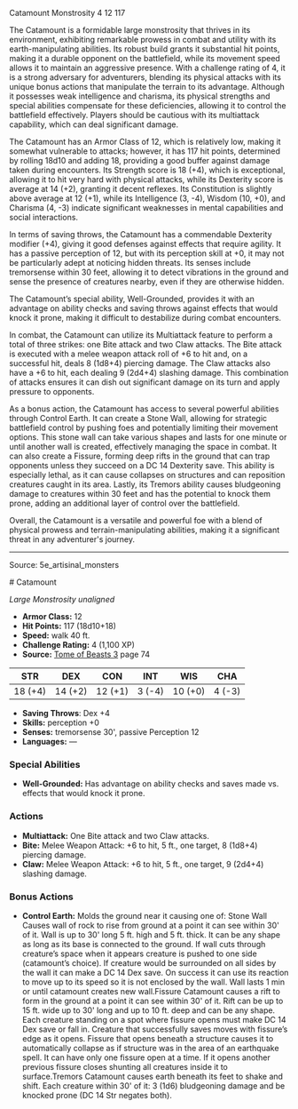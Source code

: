 <MonsterName/>Catamount</MonsterName>
<CreatureType/>Monstrosity</CreatureType>
<CR/>4</CR>
<AC/>12</AC>
<HP/>117</HP>
<summary>The Catamount is a formidable large monstrosity that thrives in its environment, exhibiting remarkable prowess in combat and utility with its earth-manipulating abilities. Its robust build grants it substantial hit points, making it a durable opponent on the battlefield, while its movement speed allows it to maintain an aggressive presence. With a challenge rating of 4, it is a strong adversary for adventurers, blending its physical attacks with its unique bonus actions that manipulate the terrain to its advantage. Although it possesses weak intelligence and charisma, its physical strengths and special abilities compensate for these deficiencies, allowing it to control the battlefield effectively. Players should be cautious with its multiattack capability, which can deal significant damage.</summary>

<detail>

The Catamount has an Armor Class of 12, which is relatively low, making it somewhat vulnerable to attacks; however, it has 117 hit points, determined by rolling 18d10 and adding 18, providing a good buffer against damage taken during encounters. Its Strength score is 18 (+4), which is exceptional, allowing it to hit very hard with physical attacks, while its Dexterity score is average at 14 (+2), granting it decent reflexes. Its Constitution is slightly above average at 12 (+1), while its Intelligence (3, -4), Wisdom (10, +0), and Charisma (4, -3) indicate significant weaknesses in mental capabilities and social interactions.

In terms of saving throws, the Catamount has a commendable Dexterity modifier (+4), giving it good defenses against effects that require agility. It has a passive perception of 12, but with its perception skill at +0, it may not be particularly adept at noticing hidden threats. Its senses include tremorsense within 30 feet, allowing it to detect vibrations in the ground and sense the presence of creatures nearby, even if they are otherwise hidden.

The Catamount’s special ability, Well-Grounded, provides it with an advantage on ability checks and saving throws against effects that would knock it prone, making it difficult to destabilize during combat encounters.

In combat, the Catamount can utilize its Multiattack feature to perform a total of three strikes: one Bite attack and two Claw attacks. The Bite attack is executed with a melee weapon attack roll of +6 to hit and, on a successful hit, deals 8 (1d8+4) piercing damage. The Claw attacks also have a +6 to hit, each dealing 9 (2d4+4) slashing damage. This combination of attacks ensures it can dish out significant damage on its turn and apply pressure to opponents.

As a bonus action, the Catamount has access to several powerful abilities through Control Earth. It can create a Stone Wall, allowing for strategic battlefield control by pushing foes and potentially limiting their movement options. This stone wall can take various shapes and lasts for one minute or until another wall is created, effectively managing the space in combat. It can also create a Fissure, forming deep rifts in the ground that can trap opponents unless they succeed on a DC 14 Dexterity save. This ability is especially lethal, as it can cause collapses on structures and can reposition creatures caught in its area. Lastly, its Tremors ability causes bludgeoning damage to creatures within 30 feet and has the potential to knock them prone, adding an additional layer of control over the battlefield.

Overall, the Catamount is a versatile and powerful foe with a blend of physical prowess and terrain-manipulating abilities, making it a significant threat in any adventurer's journey.</detail>



---

Source: 5e_artisinal_monsters

<statblock>
# Catamount

*Large* *Monstrosity* *unaligned*

- **Armor Class:** 12
- **Hit Points:** 117 (18d10+18)
- **Speed:** walk 40 ft.
- **Challenge Rating:** 4 (1,100 XP)
- **Source:** [Tome of Beasts 3](https://koboldpress.com/kpstore/product/tome-of-beasts-3-for-5th-edition/) page 74

| STR | DEX | CON | INT | WIS | CHA |
| --- | --- | --- | --- | --- | --- |
| 18 (+4) | 14 (+2) | 12 (+1) | 3 (-4) | 10 (+0) | 4 (-3) |

- **Saving Throws**: Dex +4
- **Skills:** perception +0
- **Senses:** tremorsense 30', passive Perception 12
- **Languages:** —

### Special Abilities

- **Well-Grounded:** Has advantage on ability checks and saves made vs. effects that would knock it prone.

### Actions

- **Multiattack:** One Bite attack and two Claw attacks.
- **Bite:** Melee Weapon Attack: +6 to hit, 5 ft., one target, 8 (1d8+4) piercing damage.
- **Claw:** Melee Weapon Attack: +6 to hit, 5 ft., one target, 9 (2d4+4) slashing damage.

### Bonus Actions

- **Control Earth:** Molds the ground near it causing one of: Stone Wall Causes wall of rock to rise from ground at a point it can see within 30' of it. Wall is up to 30' long 5 ft. high and 5 ft. thick. It can be any shape as long as its base is connected to the ground. If wall cuts through creature’s space when it appears creature is pushed to one side (catamount’s choice). If creature would be surrounded on all sides by the wall it can make a DC 14 Dex save. On success it can use its reaction to move up to its speed so it is not enclosed by the wall. Wall lasts 1 min or until catamount creates new wall.Fissure Catamount causes a rift to form in the ground at a point it can see within 30' of it. Rift can be up to 15 ft. wide up to 30' long and up to 10 ft. deep and can be any shape. Each creature standing on a spot where fissure opens must make DC 14 Dex save or fall in. Creature that successfully saves moves with fissure’s edge as it opens. Fissure that opens beneath a structure causes it to automatically collapse as if structure was in the area of an earthquake spell. It can have only one fissure open at a time. If it opens another previous fissure closes shunting all creatures inside it to surface.Tremors Catamount causes earth beneath its feet to shake and shift. Each creature within 30' of it: 3 (1d6) bludgeoning damage and be knocked prone (DC 14 Str negates both).


</statblock>


